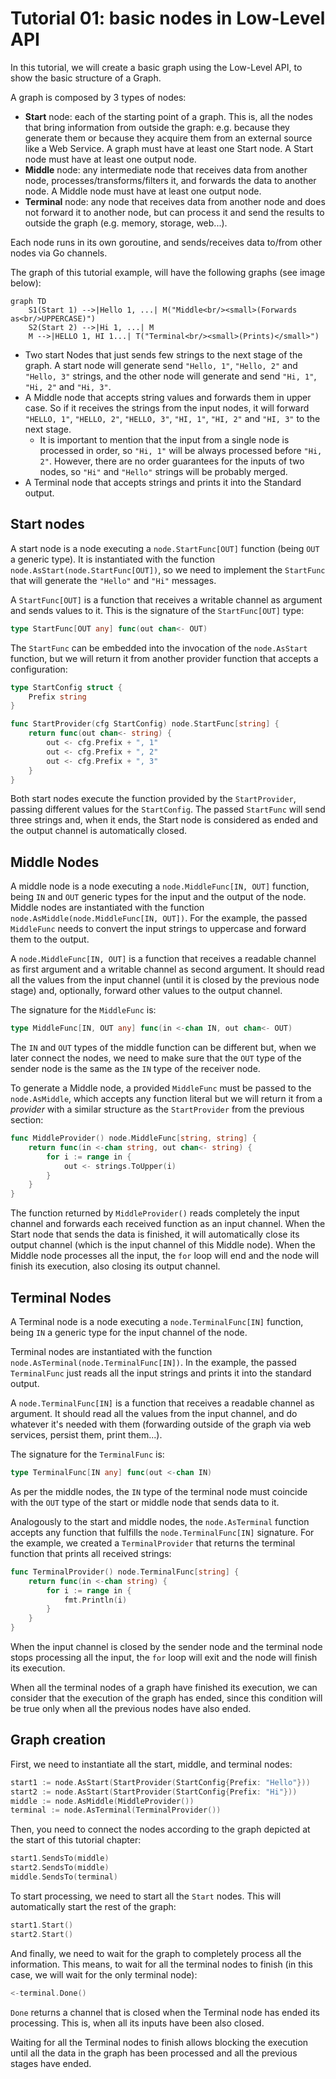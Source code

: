# Tutorial 01: basic nodes in Low-Level API

In this tutorial, we will create a basic graph using the Low-Level API, to show the basic structure of a Graph.

A graph is composed by 3 types of nodes:

* **Start** node: each of the starting point of a graph. This is, all the nodes that
  bring information
  from outside the graph: e.g. because they generate them or because they acquire them from an
  external source like a Web Service. A graph must have at least one Start node. A Start node must 
  have at least one output node.
* **Middle** node: any intermediate node that receives data from another node,
  processes/transforms/filters it,
  and forwards the data to another node. A Middle node must have at least one output node.
* **Terminal** node: any node that receives data from another node and does not forward
  it to
  another node, but can process it and send the results to outside the graph
  (e.g. memory, storage, web...).

Each node runs in its own goroutine, and sends/receives data to/from other
nodes via Go channels.

The graph of this tutorial example, will have the following graphs (see image below):

```mermaid
graph TD
    S1(Start 1) -->|Hello 1, ...| M("Middle<br/><small>(Forwards as<br/>UPPERCASE)")
    S2(Start 2) -->|Hi 1, ...| M
    M -->|HELLO 1, HI 1...| T("Terminal<br/><small>(Prints)</small>")
```

* Two start Nodes that just sends few strings to the next stage of the graph. A start node
  will generate send `"Hello, 1"`, `"Hello, 2"` and `"Hello, 3"` strings, and the other
  node will generate and send `"Hi, 1"`, `"Hi, 2"` and `"Hi, 3"`.
* A Middle node that accepts string values and forwards them in upper case. So if it
  receives the strings from the input nodes, it will forward `"HELLO, 1"`, `"HELLO, 2"`, `"HELLO, 3"`, `"HI, 1"`, `"HI, 2"` and `"HI, 3"` to the next stage.
  - It is important to mention that the input from a single node is processed in order,
    so `"Hi, 1"` will be always processed before `"Hi, 2"`. However, there are no order
    guarantees for the inputs of two nodes, so `"Hi"` and `"Hello"` strings will be
    probably merged.
* A Terminal node that accepts strings and prints it into the Standard output.

## Start nodes

A start node is a node executing a `node.StartFunc[OUT]` function (being `OUT` a generic type).
It is instantiated with the function `node.AsStart(node.StartFunc[OUT])`, so we need
to implement the `StartFunc` that will generate the `"Hello"` and `"Hi"` messages.

A `StartFunc[OUT]` is a function that receives a writable channel as argument and sends
values to it. This is the signature of the `StartFunc[OUT]` type:

```go
type StartFunc[OUT any] func(out chan<- OUT)
```

The `StartFunc` can be embedded into the invocation of the `node.AsStart` function,
but we will return it from another provider function that accepts a configuration:

```go
type StartConfig struct {
	Prefix string
}

func StartProvider(cfg StartConfig) node.StartFunc[string] {
	return func(out chan<- string) {
		out <- cfg.Prefix + ", 1"
		out <- cfg.Prefix + ", 2"
		out <- cfg.Prefix + ", 3"
	}
}
```

Both start nodes execute the function provided by the `StartProvider`, passing different
values for the `StartConfig`. The passed `StartFunc` will send three strings and, when
it ends, the Start node is considered as ended and the output channel is automatically
closed.

## Middle Nodes

A middle node is a node executing a `node.MiddleFunc[IN, OUT]` function, being `IN` and
`OUT` generic types for the input and the output of the node. Middle nodes are instantiated
with the function `node.AsMiddle(node.MiddleFunc[IN, OUT])`. For the example, the passed
`MiddleFunc` needs to convert the input strings to uppercase and forward them to the
output.

A `node.MiddleFunc[IN, OUT]` is a function that receives a readable channel as first
argument and a writable channel as second argument. It should read all the values from
the input channel (until it is closed by the previous node stage) and, optionally,
forward other values to the output channel.

The signature for the `MiddleFunc` is:

```go
type MiddleFunc[IN, OUT any] func(in <-chan IN, out chan<- OUT)
```

The `IN` and `OUT` types of the middle function can be different but, when we later
connect the nodes, we need to make sure that the `OUT` type of the sender node is
the same as the `IN` type of the receiver node.

To generate a Middle node, a provided `MiddleFunc` must be passed to the `node.AsMiddle`,
which accepts any function literal but we will return it from a *provider* with a similar
structure as the `StartProvider` from the previous section:

```go
func MiddleProvider() node.MiddleFunc[string, string] {
	return func(in <-chan string, out chan<- string) {
		for i := range in {
			out <- strings.ToUpper(i)
		}
	}
}
```

The function returned by `MiddleProvider()` reads completely the input channel and
forwards each received function as an input channel. When the Start node that sends
the data is finished, it will automatically close its output channel (which is the
input channel of this Middle node). When the Middle node processes all the input,
the `for` loop will end and the node will finish its execution, also closing its
output channel.

## Terminal Nodes

A Terminal node is a node executing a `node.TerminalFunc[IN]` function,
being `IN` a generic type for the input channel of the node.

Terminal nodes are instantiated with the function
`node.AsTerminal(node.TerminalFunc[IN])`. In the example, the passed
`TerminalFunc` just reads all the input strings and prints it into the
standard output.

A `node.TerminalFunc[IN]` is a function that receives a readable channel
as argument. It should read all the values from the input channel,
and do whatever it's needed with them (forwarding outside of the graph
via web services, persist them, print them...).

The signature for the `TerminalFunc` is:

```go
type TerminalFunc[IN any] func(out <-chan IN)
```

As per the middle nodes, the `IN` type of the terminal node must coincide
with the `OUT` type of the start or middle node that sends data to it.

Analogously to the start and middle nodes, the `node.AsTerminal` function
accepts any function that fulfills the `node.TerminalFunc[IN]` signature.
For the example, we created a `TerminalProvider` that returns the terminal
function that prints all received strings:

```go
func TerminalProvider() node.TerminalFunc[string] {
	return func(in <-chan string) {
		for i := range in {
			fmt.Println(i)
		}
	}
}
```

When the input channel is closed by the sender node and the terminal node
stops processing all the input, the `for` loop will exit and the node
will finish its execution. 

When all the terminal nodes of a graph have finished its execution, we can
consider that the execution of the graph has ended, since this condition
will be true only when all the previous nodes have also ended.

## Graph creation

First, we need to instantiate all the start, middle, and terminal nodes:

```go
start1 := node.AsStart(StartProvider(StartConfig{Prefix: "Hello"}))
start2 := node.AsStart(StartProvider(StartConfig{Prefix: "Hi"}))
middle := node.AsMiddle(MiddleProvider())
terminal := node.AsTerminal(TerminalProvider())
```

Then, you need to connect the nodes according to the graph depicted
at the start of this tutorial chapter:

```go
start1.SendsTo(middle)
start2.SendsTo(middle)
middle.SendsTo(terminal)
```

To start processing, we need to start all the `Start` nodes. This will
automatically start the rest of the graph:

```go
start1.Start()
start2.Start()
```

And finally, we need to wait for the graph to completely process all the
information. This means, to wait for all the terminal nodes to finish
(in this case, we will wait for the only terminal node):

```go
<-terminal.Done()
```

`Done` returns a channel that is closed when the Terminal node has ended its processing. This is, when all its inputs have been also closed.

Waiting for all the Terminal nodes to finish allows blocking the execution
until all the data in the graph has been processed and all the
previous stages have ended.